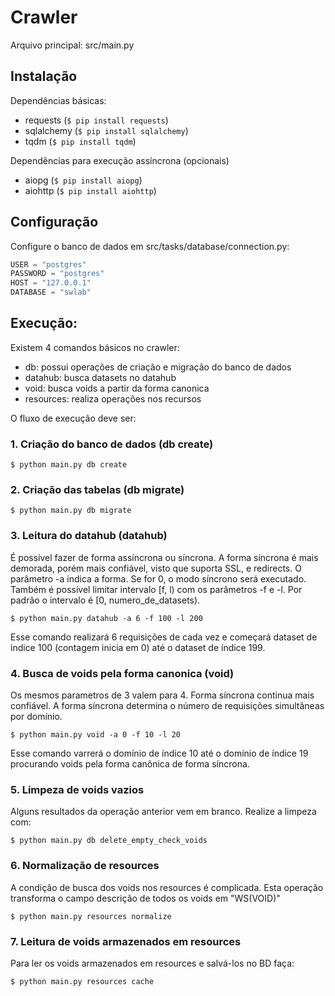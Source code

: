 # Crawler

Arquivo principal:
src/main.py

## Instalação

Dependências básicas:
- requests (```$ pip install requests```)
- sqlalchemy (```$ pip install sqlalchemy```)
- tqdm (```$ pip install tqdm```)

Dependências para execução assíncrona (opcionais)
- aiopg (```$ pip install aiopg```)
- aiohttp (```$ pip install aiohttp```)

## Configuração

Configure o banco de dados em src/tasks/database/connection.py:
```python
USER = "postgres"
PASSWORD = "postgres"
HOST = "127.0.0.1"
DATABASE = "swlab"
```

## Execução:

Existem 4 comandos básicos no crawler:
- db: possui operações de criação e migração do banco de dados
- datahub: busca datasets no datahub
- void: busca voids a partir da forma canonica
- resources: realiza operações nos recursos

O fluxo de execução deve ser:

### 1\. Criação do banco de dados (db create)

 ```$ python main.py db create``` 


### 2\. Criação das tabelas (db migrate)
 
 ```$ python main.py db migrate```


### 3\. Leitura do datahub (datahub)

 É possível fazer de forma assíncrona ou síncrona. A forma síncrona é mais demorada, porém mais confiável, visto que suporta SSL, e redirects. O parâmetro -a <requisicoes simultaneas> indica a forma. Se <requisicoes simultaneas> for 0, o modo síncrono será executado.
Também é possível limitar intervalo [f, l) com os parâmetros -f e -l. Por padrão o intervalo é [0, numero_de_datasets).

 ```$ python main.py datahub -a 6 -f 100 -l 200```
 
 Esse comando realizará 6 requisições de cada vez e começará dataset de indice 100 (contagem inicia em 0) até o dataset de índice 199.


### 4\. Busca de voids pela forma canonica (void)

 Os mesmos parametros de 3 valem para 4. Forma síncrona continua mais confiável. A forma síncrona determina o número de requisições simultâneas por domínio.

 ```$ python main.py void -a 0 -f 10 -l 20```

 Esse comando varrerá o domínio de índice 10 até o domínio de índice 19 procurando voids pela forma canônica de forma síncrona.


### 5\. Limpeza de voids vazios

 Alguns resultados da operação anterior vem em branco. Realize a limpeza com:

 ```$ python main.py db delete_empty_check_voids```


### 6\. Normalização de resources

 A condição de busca dos voids nos resources é complicada. Esta operação transforma o campo descrição de todos os voids em "WS(VOID)"

 ```$ python main.py resources normalize```


### 7\. Leitura de voids armazenados em resources

 Para ler os voids armazenados em resources e salvá-los no BD faça:

 ```$ python main.py resources cache```

